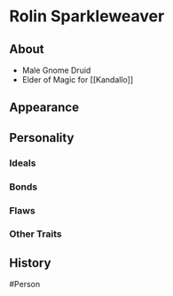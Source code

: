 # Rolin Sparkleweaver
## About
- Male Gnome Druid
- Elder of Magic for [[Kandallo]]

## Appearance


## Personality
### Ideals


### Bonds


### Flaws


### Other Traits


## History


#Person